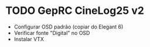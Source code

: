 # TODO GepRC CineLog25 v2
- Configurar OSD padrão (copiar do Elegant 6)
- Verificar fonte "Digital" no OSD
- Instalar VTX